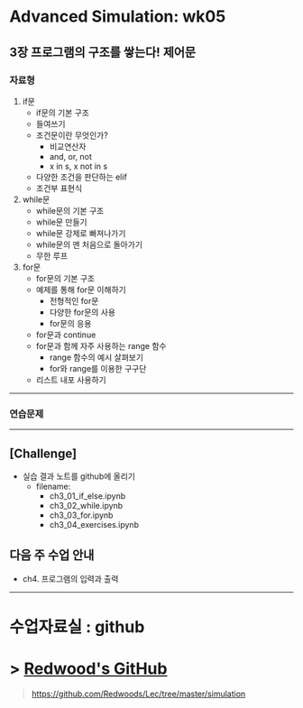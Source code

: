 # Advanced Simulation: wk05

## 3장 프로그램의 구조를 쌓는다! 제어문

### 자료형

1. if문
   - if문의 기본 구조
   - 들여쓰기
   - 조건문이란 무엇인가?
     - 비교연산자
     - and, or, not
     - x in s, x not in s
   - 다양한 조건을 판단하는 elif
   - 조건부 표현식
2. while문
   - while문의 기본 구조
   - while문 만들기
   - while문 강제로 빠져나가기
   - while문의 맨 처음으로 돌아가기
   - 무한 루프
3. for문
   - for문의 기본 구조
   - 예제를 통해 for문 이해하기
     - 전형적인 for문
     - 다양한 for문의 사용
     - for문의 응용
    - for문과 continue
    - for문과 함께 자주 사용하는 range 함수
      - range 함수의 예시 살펴보기
      - for와 range를 이용한 구구단
    - 리스트 내포 사용하기
---                     

### 연습문제
---

## [Challenge]
- 실습 결과 노트를 github에 올리기 
  - filename: 
    - ch3_01_if_else.ipynb
    - ch3_02_while.ipynb
    - ch3_03_for.ipynb 
    - ch3_04_exercises.ipynb
  
## 다음 주 수업 안내
- ch4. 프로그램의 입력과 출력
 
---

# 수업자료실 : github

# > [Redwood's GitHub](https://github.com/Redwoods/Lec/tree/master/simulation)

> https://github.com/Redwoods/Lec/tree/master/simulation

